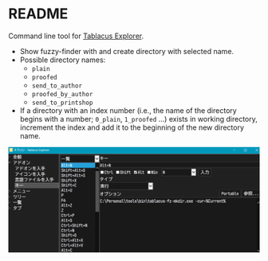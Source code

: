 # README

Command line tool for [Tablacus Explorer](https://tablacus.github.io/explorer.html).

- Show fuzzy-finder with and create directory with selected name.
- Possible directory names:
    - `plain`
    - `proofed`
    - `send_to_author`
    - `proofed_by_author`
    - `send_to_printshop`
- If a directory with an index number (i.e., the name of the directory begins with a number; `0_plain`, `1_proofed` ...) exists in working directory, increment the index and add it to the beginning of the new directory name.

![img](image.png)